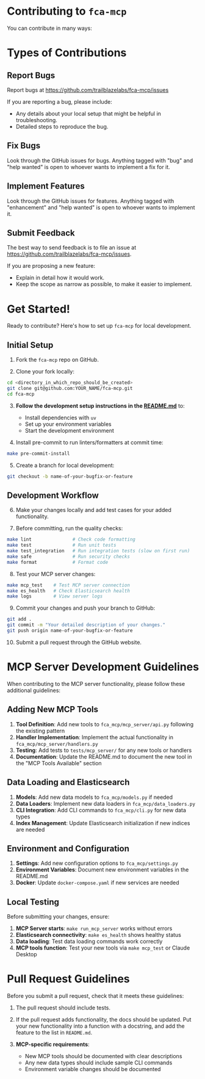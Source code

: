 # Contributing to `fca-mcp`

You can contribute in many ways:

# Types of Contributions

## Report Bugs

Report bugs at https://github.com/trailblazelabs/fca-mcp/issues

If you are reporting a bug, please include:

- Any details about your local setup that might be helpful in troubleshooting.
- Detailed steps to reproduce the bug.

## Fix Bugs

Look through the GitHub issues for bugs.
Anything tagged with "bug" and "help wanted" is open to whoever wants to implement a fix for it.

## Implement Features

Look through the GitHub issues for features.
Anything tagged with "enhancement" and "help wanted" is open to whoever wants to implement it.

## Submit Feedback

The best way to send feedback is to file an issue at https://github.com/trailblazelabs/fca-mcp/issues.

If you are proposing a new feature:

- Explain in detail how it would work.
- Keep the scope as narrow as possible, to make it easier to implement.

# Get Started!

Ready to contribute? Here's how to set up `fca-mcp` for local development.

## Initial Setup

1. Fork the `fca-mcp` repo on GitHub.

2. Clone your fork locally:

```bash
cd <directory_in_which_repo_should_be_created>
git clone git@github.com:YOUR_NAME/fca-mcp.git
cd fca-mcp
```

3. **Follow the development setup instructions in the [README.md](README.md#development)** to:
   - Install dependencies with `uv`
   - Set up your environment variables
   - Start the development environment

4. Install pre-commit to run linters/formatters at commit time:

```bash
make pre-commit-install
```

5. Create a branch for local development:

```bash
git checkout -b name-of-your-bugfix-or-feature
```

## Development Workflow

6. Make your changes locally and add test cases for your added functionality.

7. Before committing, run the quality checks:

```bash
make lint               # Check code formatting
make test               # Run unit tests
make test_integration   # Run integration tests (slow on first run)
make safe               # Run security checks
make format             # Format code
```

8. Test your MCP server changes:

```bash
make mcp_test    # Test MCP server connection
make es_health   # Check Elasticsearch health
make logs        # View server logs
```

9. Commit your changes and push your branch to GitHub:

```bash
git add .
git commit -m "Your detailed description of your changes."
git push origin name-of-your-bugfix-or-feature
```

10. Submit a pull request through the GitHub website.

# MCP Server Development Guidelines

When contributing to the MCP server functionality, please follow these additional guidelines:

## Adding New MCP Tools

1. **Tool Definition**: Add new tools to `fca_mcp/mcp_server/api.py` following the existing pattern
2. **Handler Implementation**: Implement the actual functionality in `fca_mcp/mcp_server/handlers.py`
3. **Testing**: Add tests to `tests/mcp_server/` for any new tools or handlers
4. **Documentation**: Update the README.md to document the new tool in the "MCP Tools Available" section

## Data Loading and Elasticsearch

1. **Models**: Add new data models to `fca_mcp/models.py` if needed
2. **Data Loaders**: Implement new data loaders in `fca_mcp/data_loaders.py`
3. **CLI Integration**: Add CLI commands to `fca_mcp/cli.py` for new data types
4. **Index Management**: Update Elasticsearch initialization if new indices are needed

## Environment and Configuration

1. **Settings**: Add new configuration options to `fca_mcp/settings.py`
2. **Environment Variables**: Document new environment variables in the README.md
3. **Docker**: Update `docker-compose.yaml` if new services are needed

## Local Testing

Before submitting your changes, ensure:

1. **MCP Server starts**: `make run_mcp_server` works without errors
2. **Elasticsearch connectivity**: `make es_health` shows healthy status
3. **Data loading**: Test data loading commands work correctly
4. **MCP tools function**: Test your new tools via `make mcp_test` or Claude Desktop

# Pull Request Guidelines

Before you submit a pull request, check that it meets these guidelines:

1. The pull request should include tests.

2. If the pull request adds functionality, the docs should be updated.
   Put your new functionality into a function with a docstring, and add the feature to the list in `README.md`.

3. **MCP-specific requirements**:
   - New MCP tools should be documented with clear descriptions
   - Any new data types should include sample CLI commands
   - Environment variable changes should be documented
